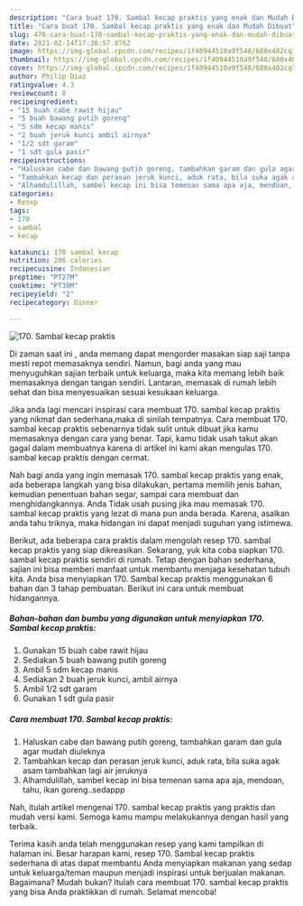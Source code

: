 ```yaml
---
description: "Cara buat 170. Sambal kecap praktis yang enak dan Mudah Dibuat"
title: "Cara buat 170. Sambal kecap praktis yang enak dan Mudah Dibuat"
slug: 470-cara-buat-170-sambal-kecap-praktis-yang-enak-dan-mudah-dibuat
date: 2021-02-14T17:36:57.876Z
image: https://img-global.cpcdn.com/recipes/1f40944510a9f548/680x482cq70/170-sambal-kecap-praktis-foto-resep-utama.jpg
thumbnail: https://img-global.cpcdn.com/recipes/1f40944510a9f548/680x482cq70/170-sambal-kecap-praktis-foto-resep-utama.jpg
cover: https://img-global.cpcdn.com/recipes/1f40944510a9f548/680x482cq70/170-sambal-kecap-praktis-foto-resep-utama.jpg
author: Philip Diaz
ratingvalue: 4.3
reviewcount: 8
recipeingredient:
- "15 buah cabe rawit hijau"
- "5 buah bawang putih goreng"
- "5 sdm kecap manis"
- "2 buah jeruk kunci ambil airnya"
- "1/2 sdt garam"
- "1 sdt gula pasir"
recipeinstructions:
- "Haluskan cabe dan bawang putih goreng, tambahkan garam dan gula agar mudah diuleknya"
- "Tambahkan kecap dan perasan jeruk kunci, aduk rata, bila suka agak asam tambahkan lagi air jeruknya"
- "Alhamdulillah, sambel kecap ini bisa temenan sama apa aja, mendoan, tahu, ikan goreng..sedappp"
categories:
- Resep
tags:
- 170
- sambal
- kecap

katakunci: 170 sambal kecap 
nutrition: 206 calories
recipecuisine: Indonesian
preptime: "PT27M"
cooktime: "PT30M"
recipeyield: "2"
recipecategory: Dinner

---
```



![170. Sambal kecap praktis](https://img-global.cpcdn.com/recipes/1f40944510a9f548/680x482cq70/170-sambal-kecap-praktis-foto-resep-utama.jpg)

Di zaman  saat ini , anda memang dapat mengorder masakan siap saji tanpa mesti repot memasaknya sendiri. Namun, bagi anda yang mau menyuguhkan sajian terbaik untuk keluarga, maka kita memang lebih baik memasaknya dengan tangan sendiri. Lantaran, memasak di rumah lebih sehat dan bisa menyesuaikan sesuai kesukaan keluarga.

Jika anda lagi mencari inspirasi cara membuat 170. sambal kecap praktis yang nikmat dan sederhana,maka di sinilah tempatnya. Cara membuat 170. sambal kecap praktis  sebenarnya tidak sulit untuk dibuat jika kamu memasaknya dengan cara yang benar. Tapi, kamu tidak usah takut akan gagal dalam membuatnya 
karena di artikel ini kami akan mengulas 170. sambal kecap praktis dengan cermat.  



Nah bagi anda yang ingin memasak 170. sambal kecap praktis yang enak, ada beberapa langkah yang bisa dilakukan, pertama memilih jenis bahan, kemudian penentuan bahan segar, sampai cara membuat dan menghidangkannya. Anda Tidak usah pusing jika mau memasak 170. sambal kecap praktis yang lezat di mana pun anda berada. Karena, asalkan anda  tahu triknya, maka hidangan ini dapat menjadi suguhan yang istimewa.

Berikut, ada beberapa cara praktis  dalam mengolah resep 170. sambal kecap praktis yang siap dikreasikan. Sekarang, yuk kita coba siapkan 170. sambal kecap praktis sendiri di rumah. Tetap dengan bahan sederhana, sajian ini bisa memberi manfaat untuk membantu menjaga kesehatan tubuh kita. Anda bisa menyiapkan 170. Sambal kecap praktis menggunakan 6 bahan dan 3 tahap pembuatan. Berikut ini cara untuk membuat hidangannya.

<!--inarticleads1-->

##### Bahan-bahan dan bumbu yang digunakan untuk menyiapkan 170. Sambal kecap praktis:

1. Gunakan 15 buah cabe rawit hijau
1. Sediakan 5 buah bawang putih goreng
1. Ambil 5 sdm kecap manis
1. Sediakan 2 buah jeruk kunci, ambil airnya
1. Ambil 1/2 sdt garam
1. Gunakan 1 sdt gula pasir




<!--inarticleads2-->

##### Cara membuat 170. Sambal kecap praktis:

1. Haluskan cabe dan bawang putih goreng, tambahkan garam dan gula agar mudah diuleknya
1. Tambahkan kecap dan perasan jeruk kunci, aduk rata, bila suka agak asam tambahkan lagi air jeruknya
1. Alhamdulillah, sambel kecap ini bisa temenan sama apa aja, mendoan, tahu, ikan goreng..sedappp




Nah, itulah artikel mengenai  170. sambal kecap praktis  yang praktis dan mudah versi kami. Semoga kamu mampu melakukannya dengan hasil yang terbaik. 

Terima kasih anda telah menggunakan resep yang kami tampilkan di halaman ini. Besar harapan kami, resep  170. Sambal kecap praktis sederhana di atas dapat membantu Anda menyiapkan makanan yang sedap untuk keluarga/teman maupun menjadi inspirasi untuk berjualan makanan. Bagaimana? Mudah bukan? Itulah cara membuat 170. sambal kecap praktis yang bisa Anda praktikkan di rumah. Selamat mencoba!

